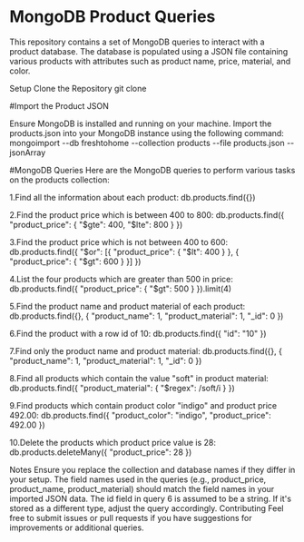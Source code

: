 # MongoDB Product Queries
This repository contains a set of MongoDB queries to interact with a product database. The database is populated using a JSON file containing various products with attributes such as product name, price, material, and color.

Setup
Clone the Repository
git clone

#Import the Product JSON

Ensure MongoDB is installed and running on your machine. Import the products.json into your MongoDB instance using the following command:
mongoimport --db freshtohome --collection products --file products.json --jsonArray

#MongoDB Queries
Here are the MongoDB queries to perform various tasks on the products collection:

1.Find all the information about each product:
db.products.find({})

2.Find the product price which is between 400 to 800:
db.products.find({ "product_price": { "$gte": 400, "$lte": 800 } })

3.Find the product price which is not between 400 to 600:
db.products.find({ "$or": [{ "product_price": { "$lt": 400 } }, { "product_price": { "$gt": 600 } }] })

4.List the four products which are greater than 500 in price:
db.products.find({ "product_price": { "$gt": 500 } }).limit(4)

5.Find the product name and product material of each product:
db.products.find({}, { "product_name": 1, "product_material": 1, "_id": 0 })

6.Find the product with a row id of 10:
db.products.find({ "id": "10" })

7.Find only the product name and product material:
db.products.find({}, { "product_name": 1, "product_material": 1, "_id": 0 })

8.Find all products which contain the value "soft" in product material:
db.products.find({ "product_material": { "$regex": /soft/i } })

9.Find products which contain product color "indigo" and product price 492.00:
db.products.find({ "product_color": "indigo", "product_price": 492.00 })

10.Delete the products which product price value is 28:
db.products.deleteMany({ "product_price": 28 })

Notes
Ensure you replace the collection and database names if they differ in your setup.
The field names used in the queries (e.g., product_price, product_name, product_material) should match the field names in your imported JSON data.
The id field in query 6 is assumed to be a string. If it's stored as a different type, adjust the query accordingly.
Contributing
Feel free to submit issues or pull requests if you have suggestions for improvements or additional queries.
